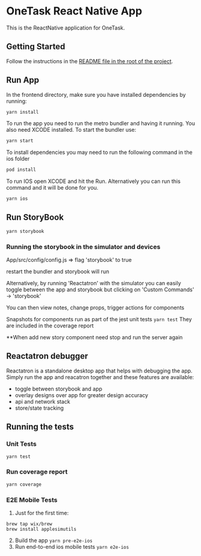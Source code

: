 # OneTask React Native App

This is the ReactNative application for OneTask.

## Getting Started

Follow the instructions in the [README file in the root of the project](../README.md).

## Run App

In the frontend directory, make sure you have installed dependencies by running:

```bash
yarn install
```

To run the app you need to run the metro bundler and having it running.  You also need XCODE installed.  To start the bundler use:

```bash
yarn start
```
To install dependencies you may need to run the following command in the ios folder

```bash
pod install
```

To run IOS open XCODE and hit the Run. Alternatively you can run this command and it will be done for you.

```bash
yarn ios
```



## Run StoryBook

```bash
yarn storybook
```

### Running the storybook in the simulator and devices

App/src/config/config.js => flag 'storybook' to true

restart the bundler and storybook will run

Alternatively, by running 'Reactatron' with the simulator you can easily toggle
between the app and storybook but clicking on 'Custom Commands' -> 'storybook'

You can then view notes, change props, trigger actions for components

Snapshots for components run as part of the jest unit tests ```yarn test```
They are included in the coverage report

**When add new story component need stop and run the server again

## Reactatron debugger
Reactatron is a standalone desktop app that helps with debugging the app.
Simply run the app and reacatron together and these features are available:
- toggle between storybook and app
- overlay designs over app for greater design accuracy
- api and network stack
- store/state tracking

## Running the tests

### Unit Tests

```bash
yarn test
```

### Run coverage report

```bash
yarn coverage
```

### E2E Mobile Tests
1) Just for the first time:
```
brew tap wix/brew
brew install applesimutils
```

2) Build the app `yarn pre-e2e-ios`
3) Run end-to-end ios mobile tests `yarn e2e-ios`
